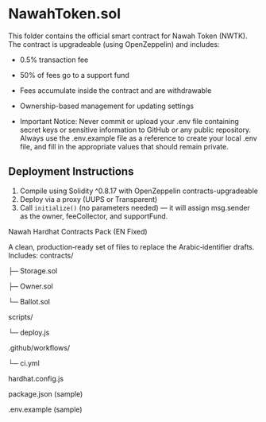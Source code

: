 # NawahToken.sol

This folder contains the official smart contract for Nawah Token (NWTK).  
The contract is upgradeable (using OpenZeppelin) and includes:

- 0.5% transaction fee
- 50% of fees go to a support fund
- Fees accumulate inside the contract and are withdrawable
- Ownership-based management for updating settings

- Important Notice:
Never commit or upload your .env file containing secret keys or sensitive information to GitHub or any public repository.
Always use the .env.example file as a reference to create your local .env file, and fill in the appropriate values that should remain private.

## Deployment Instructions

1. Compile using Solidity ^0.8.17 with OpenZeppelin contracts-upgradeable
2. Deploy via a proxy (UUPS or Transparent)
3. Call `initialize()` (no parameters needed) — it will assign msg.sender as the owner, feeCollector, and supportFund.

Nawah Hardhat Contracts Pack (EN Fixed)

A clean, production‑ready set of files to replace the Arabic‑identifier drafts. Includes:
contracts/

├─ Storage.sol

├─ Owner.sol

└─ Ballot.sol

scripts/

└─ deploy.js

.github/workflows/

└─ ci.yml

hardhat.config.js

package.json (sample)

.env.example (sample)



